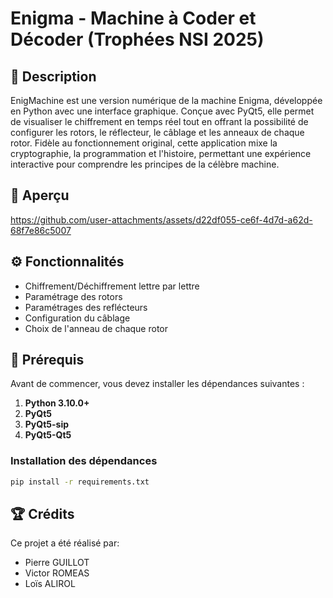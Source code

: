 # **Enigma - Machine à Coder et Décoder (Trophées NSI 2025)**

## 📖 **Description**

EnigMachine est une version numérique de la machine Enigma, développée en Python avec une interface graphique. Conçue avec PyQt5, elle permet de visualiser le chiffrement en temps réel tout en offrant la possibilité de configurer les rotors, le réflecteur, le câblage et les anneaux de chaque rotor. Fidèle au fonctionnement original, cette application mixe la cryptographie, la programmation et l'histoire, permettant une expérience interactive pour comprendre les principes de la célèbre machine.

## 🔎 **Aperçu**
https://github.com/user-attachments/assets/d22df055-ce6f-4d7d-a62d-68f7e86c5007

## ⚙️ **Fonctionnalités**

- Chiffrement/Déchiffrement lettre par lettre
- Paramétrage des rotors
- Paramétrages des reflécteurs
- Configuration du câblage
- Choix de l'anneau de chaque rotor

## 🔧 **Prérequis**

Avant de commencer, vous devez installer les dépendances suivantes :

1. **Python 3.10.0+**
2. **PyQt5**
3. **PyQt5-sip**
4. **PyQt5-Qt5**

### Installation des dépendances

```bash
pip install -r requirements.txt
```

## 🏆 **Crédits**

Ce projet a été réalisé par:

- Pierre GUILLOT
- Victor ROMEAS
- Loïs ALIROL
